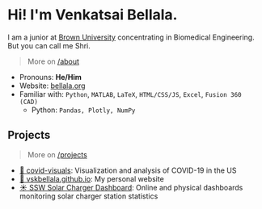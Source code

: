 # Hi! I'm Venkatsai Bellala.

I am a junior at [Brown University](https://www.brown.edu/) concentrating in Biomedical Engineering. But you can call me Shri.

> More on [/about](https://bellala.org/about)

- Pronouns: **He/Him**
- Website: [bellala.org](https://bellala.org)
- Familiar with: `Python`, `MATLAB`, `LaTeX`, `HTML/CSS/JS`, `Excel`, `Fusion 360 (CAD)`
    - Python: `Pandas, Plotly, NumPy`

## Projects

> More on [/projects](https://bellala.org/projects)

- [:microbe: covid-visuals](https://github.com/vskbellala/covid-visuals): Visualization and analysis of COVID-19 in the US
- [:evergreen_tree: vskbellala.github.io](https://github.com/vskbellala/vskbellala.github.io): My personal website
- [:sunny: SSW Solar Charger Dashboard](https://github.com/brown-SSW/brown-solar-charger): Online and physical dashboards monitoring solar charger station statistics